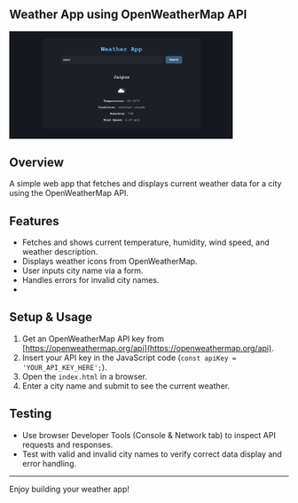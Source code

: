 ## Weather App using OpenWeatherMap API

<img src="./weather-app.PNG" alt="Weather app" width="80%" align="center" />

## Overview
A simple web app that fetches and displays current weather data for a city using the OpenWeatherMap API.

## Features
- Fetches and shows current temperature, humidity, wind speed, and weather description.
- Displays weather icons from OpenWeatherMap.
- User inputs city name via a form.
- Handles errors for invalid city names.
- 
## Setup & Usage
1. Get an OpenWeatherMap API key from [https://openweathermap.org/api](https://openweathermap.org/api).
2. Insert your API key in the JavaScript code (`const apiKey = 'YOUR_API_KEY_HERE';`).
3. Open the `index.html` in a browser.
4. Enter a city name and submit to see the current weather.

## Testing

- Use browser Developer Tools (Console & Network tab) to inspect API requests and responses.
- Test with valid and invalid city names to verify correct data display and error handling.

---

Enjoy building your weather app!
